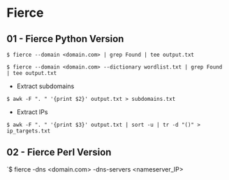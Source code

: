 # Fierce

## 01 - Fierce Python Version

```
$ fierce --domain <domain.com> | grep Found | tee output.txt

$ fierce --domain <domain.com> --dictionary wordlist.txt | grep Found | tee output.txt
```

- Extract subdomains

`$ awk -F ". " '{print $2}' output.txt > subdomains.txt`

- Extract IPs

`$ awk -F ". " '{print $3}' output.txt | sort -u | tr -d "()" > ip_targets.txt`

## 02 - Fierce Perl Version

`$ fierce -dns <domain.com> -dns-servers <nameserver_IP>